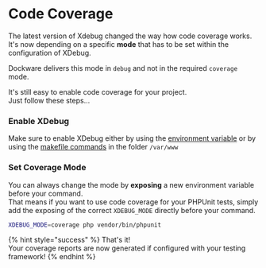 # Code Coverage

The latest version of Xdebug changed the way how code coverage works.  
It's now depending on a specific **mode** that has to be set within the configuration of XDebug.

Dockware delivers this mode in `debug`  and not in the required `coverage` mode.

It's still easy to enable code coverage for your project.  
Just follow these steps...

### Enable XDebug

Make sure to enable XDebug either by using the [environment variable](../development/environment-variables.md) or by using the [makefile commands](scripts.md) in the folder `/var/www`

### Set Coverage Mode

You can always change the mode by **exposing** a new environment variable before your command.  
That means if you want to use code coverage for your PHPUnit tests, simply add the exposing of the correct `XDEBUG_MODE` directly before your command. 

```bash
XDEBUG_MODE=coverage php vendor/bin/phpunit
```

{% hint style="success" %}
That's it!  
Your coverage reports are now generated if configured with your testing framework!
{% endhint %}

